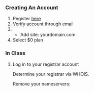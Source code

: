 ### Creating An Account


1. Register [here](https://dash.cloudflare.com/sign-up)
2. Verify account through email
3. + Add site: yourdomain.com
4. Select $0 plan


### In Class

1. Log in to your registrar account

    Determine your registrar via WHOIS.

    Remove your nameservers:
